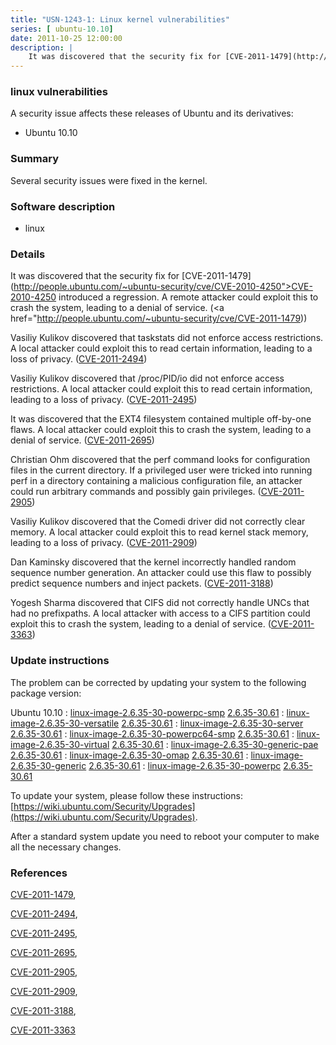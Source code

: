 ```yaml
---
title: "USN-1243-1: Linux kernel vulnerabilities"
series: [ ubuntu-10.10]
date: 2011-10-25 12:00:00
description: |
    It was discovered that the security fix for [CVE-2011-1479](http://people.ubuntu.com/~ubuntu-security/cve/CVE-2010-4250">CVE-2010-4250</a> introduced a regression. A remote attacker could exploit this to crash the system, leading to a denial of service. (<a href="http://people.ubuntu.com/~ubuntu-security/cve/CVE-2011-1479))
--- 
```

 
### linux vulnerabilities

A security issue affects these releases of Ubuntu and its derivatives:

* Ubuntu 10.10

### Summary

Several security issues were fixed in the kernel. 

### Software description

* linux 

### Details

It was discovered that the security fix for [CVE-2011-1479](http://people.ubuntu.com/~ubuntu-security/cve/CVE-2010-4250">CVE-2010-4250</a> introduced a regression. A remote attacker could exploit this to crash the system, leading to a denial of service. (<a href="http://people.ubuntu.com/~ubuntu-security/cve/CVE-2011-1479))

Vasiliy Kulikov discovered that taskstats did not enforce access restrictions. A local attacker could exploit this to read certain information, leading to a loss of privacy. ([CVE-2011-2494](http://people.ubuntu.com/~ubuntu-security/cve/CVE-2011-2494))

Vasiliy Kulikov discovered that /proc/PID/io did not enforce access restrictions. A local attacker could exploit this to read certain information, leading to a loss of privacy. ([CVE-2011-2495](http://people.ubuntu.com/~ubuntu-security/cve/CVE-2011-2495))

It was discovered that the EXT4 filesystem contained multiple off-by-one flaws. A local attacker could exploit this to crash the system, leading to a denial of service. ([CVE-2011-2695](http://people.ubuntu.com/~ubuntu-security/cve/CVE-2011-2695))

Christian Ohm discovered that the perf command looks for configuration files in the current directory. If a privileged user were tricked into running perf in a directory containing a malicious configuration file, an attacker could run arbitrary commands and possibly gain privileges. ([CVE-2011-2905](http://people.ubuntu.com/~ubuntu-security/cve/CVE-2011-2905))

Vasiliy Kulikov discovered that the Comedi driver did not correctly clear memory. A local attacker could exploit this to read kernel stack memory, leading to a loss of privacy. ([CVE-2011-2909](http://people.ubuntu.com/~ubuntu-security/cve/CVE-2011-2909))

Dan Kaminsky discovered that the kernel incorrectly handled random sequence number generation. An attacker could use this flaw to possibly predict sequence numbers and inject packets. ([CVE-2011-3188](http://people.ubuntu.com/~ubuntu-security/cve/CVE-2011-3188))

Yogesh Sharma discovered that CIFS did not correctly handle UNCs that had no prefixpaths. A local attacker with access to a CIFS partition could exploit this to crash the system, leading to a denial of service. ([CVE-2011-3363](http://people.ubuntu.com/~ubuntu-security/cve/CVE-2011-3363)) 

### Update instructions

The problem can be corrected by updating your system to the following package version:

Ubuntu 10.10
 : [linux-image-2.6.35-30-powerpc-smp](https://launchpad.net/ubuntu/+source/linux) <span> [2.6.35-30.61](https://launchpad.net/ubuntu/+source/linux/2.6.35-30.61) </span> 
 : [linux-image-2.6.35-30-versatile](https://launchpad.net/ubuntu/+source/linux) <span> [2.6.35-30.61](https://launchpad.net/ubuntu/+source/linux/2.6.35-30.61) </span> 
 : [linux-image-2.6.35-30-server](https://launchpad.net/ubuntu/+source/linux) <span> [2.6.35-30.61](https://launchpad.net/ubuntu/+source/linux/2.6.35-30.61) </span> 
 : [linux-image-2.6.35-30-powerpc64-smp](https://launchpad.net/ubuntu/+source/linux) <span> [2.6.35-30.61](https://launchpad.net/ubuntu/+source/linux/2.6.35-30.61) </span> 
 : [linux-image-2.6.35-30-virtual](https://launchpad.net/ubuntu/+source/linux) <span> [2.6.35-30.61](https://launchpad.net/ubuntu/+source/linux/2.6.35-30.61) </span> 
 : [linux-image-2.6.35-30-generic-pae](https://launchpad.net/ubuntu/+source/linux) <span> [2.6.35-30.61](https://launchpad.net/ubuntu/+source/linux/2.6.35-30.61) </span> 
 : [linux-image-2.6.35-30-omap](https://launchpad.net/ubuntu/+source/linux) <span> [2.6.35-30.61](https://launchpad.net/ubuntu/+source/linux/2.6.35-30.61) </span> 
 : [linux-image-2.6.35-30-generic](https://launchpad.net/ubuntu/+source/linux) <span> [2.6.35-30.61](https://launchpad.net/ubuntu/+source/linux/2.6.35-30.61) </span> 
 : [linux-image-2.6.35-30-powerpc](https://launchpad.net/ubuntu/+source/linux) <span> [2.6.35-30.61](https://launchpad.net/ubuntu/+source/linux/2.6.35-30.61) </span> 

To update your system, please follow these instructions: [https://wiki.ubuntu.com/Security/Upgrades](https://wiki.ubuntu.com/Security/Upgrades).

After a standard system update you need to reboot your computer to make all the necessary changes. 

### References

 [CVE-2011-1479](http://people.ubuntu.com/~ubuntu-security/cve/CVE-2011-1479), 

 [CVE-2011-2494](http://people.ubuntu.com/~ubuntu-security/cve/CVE-2011-2494), 

 [CVE-2011-2495](http://people.ubuntu.com/~ubuntu-security/cve/CVE-2011-2495), 

 [CVE-2011-2695](http://people.ubuntu.com/~ubuntu-security/cve/CVE-2011-2695), 

 [CVE-2011-2905](http://people.ubuntu.com/~ubuntu-security/cve/CVE-2011-2905), 

 [CVE-2011-2909](http://people.ubuntu.com/~ubuntu-security/cve/CVE-2011-2909), 

 [CVE-2011-3188](http://people.ubuntu.com/~ubuntu-security/cve/CVE-2011-3188), 

 [CVE-2011-3363](http://people.ubuntu.com/~ubuntu-security/cve/CVE-2011-3363)
 
